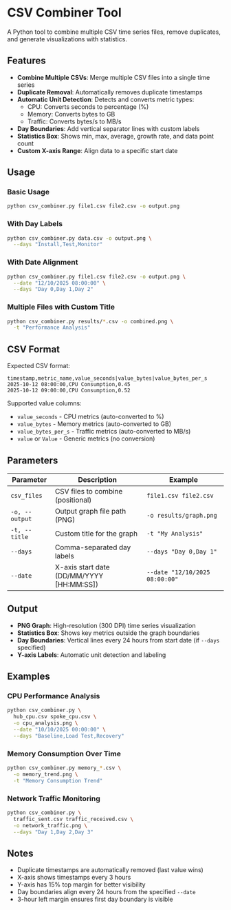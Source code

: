 # CSV Combiner Tool

A Python tool to combine multiple CSV time series files, remove duplicates, and generate visualizations with statistics.

## Features

- **Combine Multiple CSVs**: Merge multiple CSV files into a single time series
- **Duplicate Removal**: Automatically removes duplicate timestamps
- **Automatic Unit Detection**: Detects and converts metric types:
  - CPU: Converts seconds to percentage (%)
  - Memory: Converts bytes to GB
  - Traffic: Converts bytes/s to MB/s
- **Day Boundaries**: Add vertical separator lines with custom labels
- **Statistics Box**: Shows min, max, average, growth rate, and data point count
- **Custom X-axis Range**: Align data to a specific start date

## Usage

### Basic Usage
```bash
python csv_combiner.py file1.csv file2.csv -o output.png
```

### With Day Labels
```bash
python csv_combiner.py data.csv -o output.png \
  --days "Install,Test,Monitor"
```

### With Date Alignment
```bash
python csv_combiner.py file1.csv file2.csv -o output.png \
  --date "12/10/2025 08:00:00" \
  --days "Day 0,Day 1,Day 2"
```

### Multiple Files with Custom Title
```bash
python csv_combiner.py results/*.csv -o combined.png \
  -t "Performance Analysis"
```

## CSV Format

Expected CSV format:
```csv
timestamp,metric_name,value_seconds|value_bytes|value_bytes_per_s
2025-10-12 08:00:00,CPU Consumption,0.45
2025-10-12 09:00:00,CPU Consumption,0.52
```

Supported value columns:
- `value_seconds` - CPU metrics (auto-converted to %)
- `value_bytes` - Memory metrics (auto-converted to GB)
- `value_bytes_per_s` - Traffic metrics (auto-converted to MB/s)
- `value` or `Value` - Generic metrics (no conversion)

## Parameters

| Parameter | Description | Example |
|-----------|-------------|---------|
| `csv_files` | CSV files to combine (positional) | `file1.csv file2.csv` |
| `-o, --output` | Output graph file path (PNG) | `-o results/graph.png` |
| `-t, --title` | Custom title for the graph | `-t "My Analysis"` |
| `--days` | Comma-separated day labels | `--days "Day 0,Day 1"` |
| `--date` | X-axis start date (DD/MM/YYYY [HH:MM:SS]) | `--date "12/10/2025 08:00:00"` |

## Output

- **PNG Graph**: High-resolution (300 DPI) time series visualization
- **Statistics Box**: Shows key metrics outside the graph boundaries
- **Day Boundaries**: Vertical lines every 24 hours from start date (if `--days` specified)
- **Y-axis Labels**: Automatic unit detection and labeling

## Examples

### CPU Performance Analysis
```bash
python csv_combiner.py \
  hub_cpu.csv spoke_cpu.csv \
  -o cpu_analysis.png \
  --date "10/10/2025 00:00:00" \
  --days "Baseline,Load Test,Recovery"
```

### Memory Consumption Over Time
```bash
python csv_combiner.py memory_*.csv \
  -o memory_trend.png \
  -t "Memory Consumption Trend"
```

### Network Traffic Monitoring
```bash
python csv_combiner.py \
  traffic_sent.csv traffic_received.csv \
  -o network_traffic.png \
  --days "Day 1,Day 2,Day 3"
```

## Notes

- Duplicate timestamps are automatically removed (last value wins)
- X-axis shows timestamps every 3 hours
- Y-axis has 15% top margin for better visibility
- Day boundaries align every 24 hours from the specified `--date`
- 3-hour left margin ensures first day boundary is visible

